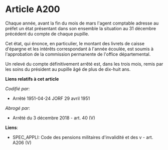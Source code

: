 # Article A200

Chaque année, avant la fin du mois de mars l'agent comptable adresse au préfet un état présentant dans son ensemble la
situation au 31 décembre précédent du compte de chaque pupille.

Cet état, qui énonce, en particulier, le montant des livrets de caisse d'épargne et les intérêts correspondant à l'année
écoulée, est soumis à l'approbation de la commission permanente de l'office départemental.

Un relevé du compte définitivement arrêté est, dans les trois mois, remis par les soins du président au pupille âgé de plus
de dix-huit ans.

**Liens relatifs à cet article**

_Codifié par_:

  - Arrêté 1951-04-24 JORF 29 avril 1951

_Abrogé par_:

  - Arrêté du 3 décembre 2018 - art. 40 (V)

**Liens**:

  - SPEC_APPLI: Code des pensions militaires d'invalidité et des v - art. A206 (V)
